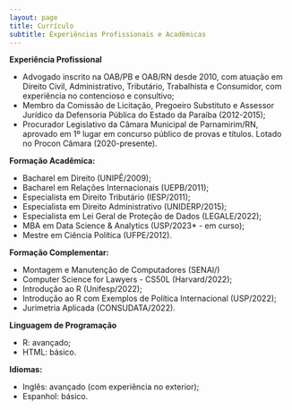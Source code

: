```yaml
---
layout: page
title: Currículo
subtitle: Experiências Profissionais e Acadêmicas
---
```


**Experiência Profissional**
- Advogado inscrito na OAB/PB e OAB/RN desde 2010, com atuação em Direito Civil, Administrativo, Tributário, Trabalhista e Consumidor, com experiência no contencioso e consultivo;
- Membro da Comissão de Licitação, Pregoeiro Substituto e Assessor Jurídico da Defensoria Pública do Estado da Paraíba (2012-2015);
- Procurador Legislativo da Câmara Municipal de Parnamirim/RN, aprovado em 1º lugar em concurso público de provas e títulos. Lotado no Procon Câmara (2020-presente).

**Formação Acadêmica:**
- Bacharel em Direito (UNIPÊ/2009);
- Bacharel em Relações Internacionais (UEPB/2011);
- Especialista em Direito Tributário (IESP/2011);
- Especialista em Direito Administrativo (UNIDERP/2015);
- Especialista em Lei Geral de Proteção de Dados (LEGALE/2022);
- MBA em Data Science & Analytics (USP/2023* - em curso);
- Mestre em Ciência Política (UFPE/2012).

**Formação Complementar:**
- Montagem e Manutenção de Computadores (SENAI/)
- Computer Science for Lawyers - CS50L (Harvard/2022);
- Introdução ao R (Unifesp/2022);
- Introdução ao R com Exemplos de Política Internacional (USP/2022);
- Jurimetria Aplicada (CONSUDATA/2022).

**Linguagem de Programação**
- R: avançado;
- HTML: básico.

**Idiomas:**
- Inglês: avançado (com experiência no exterior);
- Espanhol: básico.

